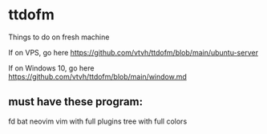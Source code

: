 # ttdofm
Things to do on fresh machine

If on VPS, go here https://github.com/vtvh/ttdofm/blob/main/ubuntu-server

If on Windows 10, go here https://github.com/vtvh/ttdofm/blob/main/window.md

<!-- ## setup keyboard (colemak) and swap Capslock and Control
```
setxkbmap us -variant colemak -option "ctrl:nocaps"
xcape -e 'Control_L=Escape' -t 175
``` -->
## must have these program:
fd bat neovim
vim with full plugins
tree with full colors

<!--
## do like this

pkg install wget openssl-tool proot -y && hash -r && wget https://raw.githubusercontent.com/EXALAB/AnLinux-Resources/master/Scripts/Installer/Ubuntu/ubuntu.sh && bash ubuntu.sh -->
